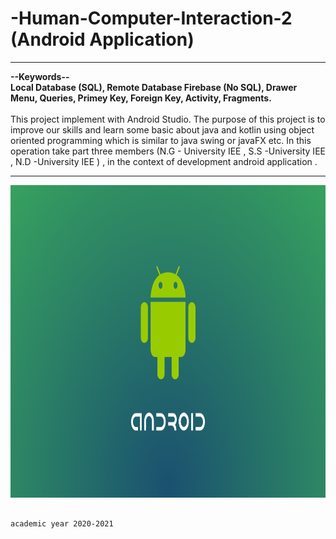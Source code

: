   # -Human-Computer-Interaction-2 (Android Application)
  <hr>
  <b> --Keywords--  <br>
  Local Database (SQL), Remote Database Firebase (No SQL),  Drawer Menu, Queries, Primey Key, Foreign Key, Activity, Fragments.
  </b>
  <br><br>
  This project implement with Android Studio. The purpose of this project is to improve our skills and learn some basic about java and kotlin using object oriented
 programming which is similar to java swing or javaFX etc. In this operation take part three members (N.G - University IEE , S.S -University IEE , N.D -University IEE ) , in  the context of development android application .
 <hr>
    
  <img src="image/androidview.jpeg" width="100%" height="500" >


                                                                        
                                                                                                           academic year 2020-2021
